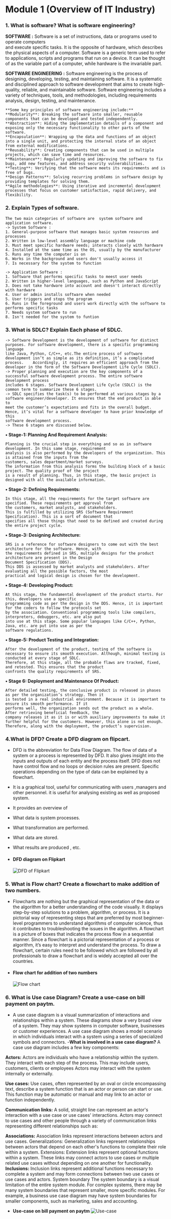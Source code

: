 # Module 1 (Overview of IT Industry)

### **1. What is software? What is software engineering?**
**SOFTWARE :** Software is a set of instructions, data or programs used to operate computers   
and execute specific tasks. It is the opposite of hardware, which describes the physical aspects of a computer. Software is a generic term used to refer to applications, scripts and programs that run on a device. It can be thought of as the variable part of a computer, while hardware is the invariable part.

**SOFTWARE ENGINEERING :** Software engineering is the process of designing, developing, testing, and maintaining software. It is a systematic and disciplined approach to software development that aims to create high-quality, reliable, and maintainable software. Software engineering includes a variety of techniques, tools, and methodologies, including requirements analysis, design, testing, and maintenance.

    **Some key principles of software engineering include:**
    **Modularity**: Breaking the software into smaller, reusable components that can be developed and tested independently.
    **Abstraction**: Hiding the implementation details of a component and exposing only the necessary functionality to other parts of the software.
    **Encapsulation**: Wrapping up the data and functions of an object into a single unit, and protecting the internal state of an object from external modifications.
    **Reusability**: Creating components that can be used in multiple projects, which can save time and resources.
    **Maintenance**: Regularly updating and improving the software to fix bugs, add new features, and address security vulnerabilities.
    **Testing**: Verifying that the software meets its requirements and is free of bugs.
    **Design Patterns**: Solving recurring problems in software design by providing templates for solving them.
    **Agile methodologies**: Using iterative and incremental development processes that focus on customer satisfaction, rapid delivery, and flexibility.

### **2. Explain Types of software.**
    The two main categories of software are  system software and application software.
    -> System Software :
    1. General-purpose software that manages basic system resources and processes
    2. Written in low-level assembly language or machine code
    3. Must meet specific hardware needs; interacts closely with hardware
    4. Installed at the same time as the OS, usually by the manufacturer
    5. Runs any time the computer is on
    6. Works in the background and users don't usually access it
    7. Is necessary for the system to function

    -> Application Software :
    1. Software that performs specific tasks to meest user needs
    2. Written in higher-level languages, such as Python and JavaScript
    3. Does not take hardware into account and doesn't interact directly with hardware
    4. User or admin installs software when needed
    5. User triggers and stops the program
    6. Runs in the foreground and users work directly with the software to performs specific tasks
    7. Needs system software to run
    8. Isn't needed for the system to funtion
    
### **3. What is SDLC? Explain Each phase of SDLC.**
    -> Software Development is the development of software for distinct purposes. For software development, there is a specific programming language
    like Java, Python, C/C++, etc.The entire process of software development isn’t as simple as its definition, it’s a complicated process.    Accordingly, it requires an efficient approach from the developer in the form of the Software Development Life Cycle (SDLC). 
    -> Proper planning and execution are the key components of a successful software development process. The entire software development process 
    includes 6 stages. Software Development Life Cycle (SDLC) is the common term to summarize these 6 stages. 
    -> SDLC specifies the task(s) to be performed at various stages by a software engineer/developer. It ensures that the end product is able to 
    meet the customer’s expectations and fits in the overall budget. Hence, it’s vital for a software developer to have prior knowledge of this 
    software development process.
    -> These 6 stages are discussed below. 

**• Stage-1: Planning And Requirement Analysis:**

    Planning is the crucial step in everything and so as in software development. In this same stage, requirement 
    analysis is also performed by the developers of the organization. This is attained from the inputs from the 
    customers, sales department/market surveys. 
    The information from this analysis forms the building block of a basic project. The quality proof of the project 
    is a result of planning. Thus, in this stage, the basic project is designed with all the available information.

**• Stage-2: Defining Requirements:**

    In this stage, all the requirements for the target software are specified. These requirements get approval from 
    the customers, market analysts, and stakeholders. 
    This is fulfilled by utilizing SRS (Software Requirement Specification). This is a sort of document that 
    specifies all those things that need to be defined and created during the entire project cycle.

**• Stage-3: Designing Architecture:** 

    SRS is a reference for software designers to come out with the best architecture for the software. Hence, with 
    the requirements defined in SRS, multiple designs for the product architecture are present in the Design 
    Document Specification (DDS). 
    This DDS is assessed by market analysts and stakeholders. After evaluating all the possible factors, the most 
    practical and logical design is chosen for the development.

**• Stage-4: Developing Product:**

    At this stage, the fundamental development of the product starts. For this, developers use a specific 
    programming code as per the design in the DDS. Hence, it is important for the coders to follow the protocols set 
    by the association. Conventional programming tools like compilers, interpreters, debuggers, etc. are also put 
    into use at this stage. Some popular languages like C/C++, Python, Java, etc. are put into use as per the 
    software regulations.

**• Stage-5: Product Testing and Integration:**

    After the development of the product, testing of the software is necessary to ensure its smooth execution. Although, minimal testing is conducted at every stage of SDLC. 
    Therefore, at this stage, all the probable flaws are tracked, fixed, and retested. This ensures that the product 
    confronts the quality requirements of SRS.

**• Stage 6: Deployment and Maintenance Of Product:**

    After detailed testing, the conclusive product is released in phases as per the organization’s strategy. Then it 
    is tested in a real industrial environment. Because it is important to ensure its smooth performance. If it 
    performs well, the organization sends out the product as a whole. After retrieving beneficial feedback, the 
    company releases it as it is or with auxiliary improvements to make it further helpful for the customers. However, this alone is not enough. Therefore, along with the deployment, the product’s supervision.

### **4.What is DFD? Create a DFD diagram on flipcart.**
- DFD is the abbreviation for Data Flow Diagram. The flow of data of a system or a process is represented by DFD. It also gives insight into the inputs and outputs of each entity and the process itself. DFD does not have control flow and no loops or decision rules are present. Specific operations depending on the type of data can be explained by a flowchart.

- It is a graphical tool, useful for communicating with users ,managers and other personnel. it is useful for analysing existing as well as proposed system.

- It provides an overview of 
- What data is system processes.
- What transformation are performed.
- What data are stored.
- What results are produced , etc.

-  #### **DFD diagram on Flipkart**
   
    ![DFD of Flipkart](https://th.bing.com/th/id/OIP.LpzWeuY3qWtqLRAx46IuiQHaDe?pid=ImgDet&rs=1)

### **5. What is Flow chart? Create a flowchart to make addition of two numbers.**
- Flowcharts are nothing but the graphical representation of the data or the algorithm for a better understanding of the code visually. It displays step-by-step solutions to a problem, algorithm, or process. It is a pictorial way of representing steps that are preferred by most beginner-level programmers to understand algorithms of computer science, thus it contributes to troubleshooting the issues in the algorithm. A flowchart is a picture of boxes that indicates the process flow in a sequential manner. Since a flowchart is a pictorial representation of a process or algorithm, it’s easy to interpret and understand the process. To draw a flowchart, certain rules need to be followed which are followed by all professionals to draw a flowchart and is widely accepted all over the countries.
  
- #### **Flow chart for addition of two numbers** 

    ![Flow chart](https://th.bing.com/th?id=OIP.d87q5047LsrSR0H0Mefk8QHaGF&w=275&h=226&c=8&rs=1&qlt=90&o=6&pid=3.1&rm=2)

### **6. What is Use case Diagram? Create a use-case on bill payment on paytm.**

- A use case diagram is a visual summarization of interactions and relationships within a system. These diagrams show a very broad view of a system. They may show systems in computer software, businesses or customer experiences. A use case diagram shows a model scenario in which individuals interact with a system using a series of specialized symbols and connectors.
-**What is involved in a use case diagram?**
A case use diagram includes a few key components:

**Actors:**
Actors are individuals who have a relationship within the system. They interact with each step of the process. This may include users, customers, clients or employees Actors may interact with the system internally or externally.

**Use cases:**
Use cases, often represented by an oval or circle encompassing text, describe a system function that is an actor or person can start or use. This function may be automatic or manual and may link to an actor or function independently.

**Communication links:**
A solid, straight line can represent an actor's interaction with a use case or use cases' interactions. Actors may connect to use cases and other people through a variety of communication links representing different relationships such as:

**Associations:**
Association links represent interactions between actors and use cases.
Generalizations: Generalization links represent relationships between actors that depend on each other's functions to complete their role within a system.
Extensions: Extension links represent optional functions within a system. These links may connect actors to use cases or multiple related use cases without depending on one another for functionality.
**Inclusions:**
Inclusion links represent additional functions necessary to complete a system and may form connections between two use cases or use cases and actors.
System boundary
The system boundary is a visual limitation of the entire system module. For complex systems, there may be many system boundaries that represent smaller, more specific modules. For example, a business use case diagram may have system boundaries for smaller components, such as marketing, sales and accounting.

- **Use-case on bill payment on paytm**
    ![Use-case](https://th.bing.com/th/id/OIP.FDKeA658o1PSXPtoBQ2T1QAAAA?w=218&h=184&c=7&r=0&o=5&pid=1.7)